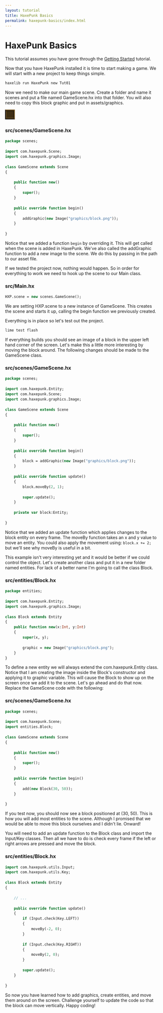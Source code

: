 ```yaml
---
layout: tutorial
title: HaxePunk Basics
permalink: haxepunk-basics/index.html
---
```


# HaxePunk Basics

This tutorial assumes you have gone through the [Getting Started](/documentation/tutorials/getting-started/) tutorial.

Now that you have HaxePunk installed it is time to start making a game. We will start with a new project to keep things simple.

```bash
haxelib run HaxePunk new Tut01
```

Now we need to make our main game scene. Create a folder and name it scenes and put a file named GameScene.hx into that folder. You will also need to copy this block graphic and put in assets/graphics.

![Block Image](/documentation/tutorials/images/block.png)

### src/scenes/GameScene.hx

```haxe
package scenes;

import com.haxepunk.Scene;
import com.haxepunk.graphics.Image;

class GameScene extends Scene
{

	public function new()
	{
		super();
	}

	public override function begin()
	{
		addGraphic(new Image("graphics/block.png"));
	}

}
```

Notice that we added a function `begin` by overriding it. This will get called when the scene is added in HaxePunk. We've also called the addGraphic function to add a new image to the scene. We do this by passing in the path to our asset file.

If we tested the project now, nothing would happen. So in order for everything to work we need to hook up the scene to our Main class.

### src/Main.hx

```haxe
HXP.scene = new scenes.GameScene();
```

We are setting HXP.scene to a new instance of GameScene. This creates the scene and starts it up, calling the begin function we previously created.

Everything is in place so let's test out the project.

```bash
lime test flash
```

If everything builds you should see an image of a block in the upper left hand corner of the screen. Let's make this a little more interesting by moving the block around. The following changes should be made to the GameScene class.

### src/scenes/GameScene.hx

```haxe
package scenes;

import com.haxepunk.Entity;
import com.haxepunk.Scene;
import com.haxepunk.graphics.Image;

class GameScene extends Scene
{

	public function new()
	{
		super();
	}

	public override function begin()
	{
		block = addGraphic(new Image("graphics/block.png"));
	}

	public override function update()
	{
		block.moveBy(2, 1);

		super.update();
	}

	private var block:Entity;

}
```

Notice that we added an update function which applies changes to the block entity on every frame. The moveBy function takes an x and y value to move an entity. You could also apply the movement using:
`block.x += 2;`
but we'll see why moveBy is useful in a bit.

This example isn't very interesting yet and it would be better if we could control the object. Let's create another class and put it in a new folder named entities. For lack of a better name I'm going to call the class Block.

### src/entities/Block.hx

```haxe
package entities;

import com.haxepunk.Entity;
import com.haxepunk.graphics.Image;

class Block extends Entity
{
	public function new(x:Int, y:Int)
	{
		super(x, y);

		graphic = new Image("graphics/block.png");
	}
}
```

To define a new entity we will always extend the com.haxepunk.Entity class. Notice that I am creating the image inside the Block's constructor and applying it to graphic variable. This will cause the Block to show up on the screen once we add it to the scene. Let's go ahead and do that now. Replace the GameScene code with the following:

### src/scenes/GameScene.hx

```haxe
package scenes;

import com.haxepunk.Scene;
import entities.Block;

class GameScene extends Scene
{

	public function new()
	{
		super();
	}

	public override function begin()
	{
		add(new Block(30, 50));
	}

}
```

If you test now, you should now see a block positioned at (30, 50). This is how you will add most entities to the scene. Although I promised that we would be able to move this block ourselves and I didn't lie. Onward!

You will need to add an update function to the Block class and import the Input/Key classes. Then all we have to do is check every frame if the left or right arrows are pressed and move the block.

### src/entities/Block.hx

```haxe
import com.haxepunk.utils.Input;
import com.haxepunk.utils.Key;

class Block extends Entity
{

	// ...

	public override function update()
	{
		if (Input.check(Key.LEFT))
		{
			moveBy(-2, 0);
		}

		if (Input.check(Key.RIGHT))
		{
			moveBy(2, 0);
		}

		super.update();
	}

}
```

So now you have learned how to add graphics, create entities, and move them around on the screen. Challenge yourself to update the code so that the block can move vertically. Happy coding!

